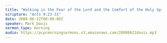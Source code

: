 ```yaml
---
title: "Walking in the Fear of the Lord and the Comfort of the Holy Spirit"
scripture: "Acts 9:23-31"
date: 2008-06-22T00:00:00Z
speaker: Mark Davis
sermon_type: morning
audio: https://pcpcmorningsermons.s3.amazonaws.com/20080622davis.mp3 
---
```



